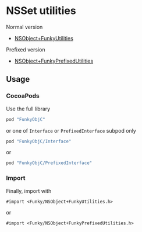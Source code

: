 # NSSet utilities

Normal version

- [NSObject+FunkyUtilities](https://tevelee.github.io/Funky/Categories/NSObject(FunkyUtilities).html)

Prefixed version

- [NSObject+FunkyPrefixedUtilities](https://tevelee.github.io/Funky/Categories/NSObject(FunkyPrefixedUtilities).html)

## Usage

### CocoaPods

Use the full library

```ruby
pod "FunkyObjC"
```

or one of `Interface` or `PrefixedInterface` subpod only

```ruby
pod "FunkyObjC/Interface"
```

or

```ruby
pod "FunkyObjC/PrefixedInterface"
```

### Import

Finally, import with

```obj-c
#import <Funky/NSObject+FunkyUtilities.h>
```

or

```obj-c
#import <Funky/NSObject+FunkyPrefixedUtilities.h>
```
